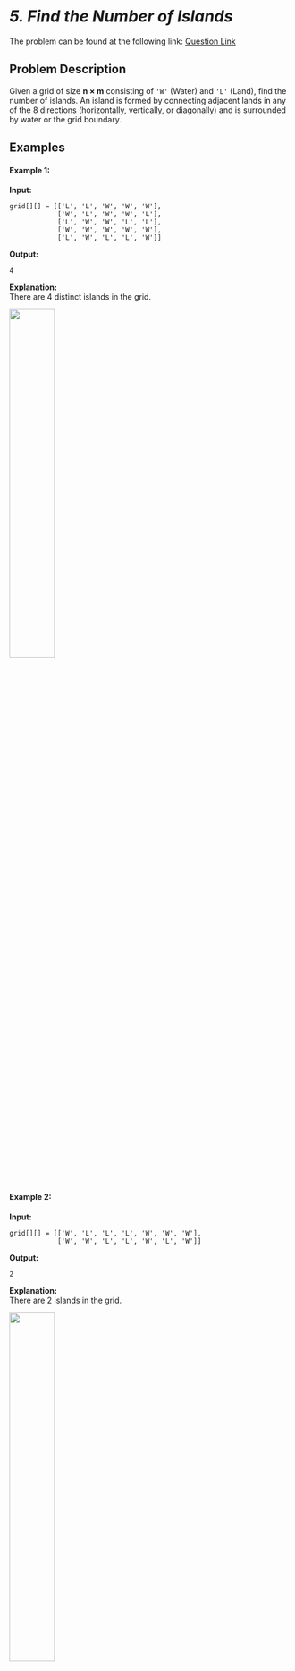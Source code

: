 # _5. Find the Number of Islands_

The problem can be found at the following link: [Question Link](https://www.geeksforgeeks.org/problems/find-the-number-of-islands/1)

## **Problem Description**

Given a grid of size **n × m** consisting of `'W'` (Water) and `'L'` (Land), find the number of islands. An island is formed by connecting adjacent lands in any of the 8 directions (horizontally, vertically, or diagonally) and is surrounded by water or the grid boundary.

## **Examples**

#### **Example 1:**

**Input:**

```
grid[][] = [['L', 'L', 'W', 'W', 'W'],
            ['W', 'L', 'W', 'W', 'L'],
            ['L', 'W', 'W', 'L', 'L'],
            ['W', 'W', 'W', 'W', 'W'],
            ['L', 'W', 'L', 'L', 'W']]
```

**Output:**

```
4
```

**Explanation:**  
There are 4 distinct islands in the grid.

<img src="https://github.com/user-attachments/assets/c9f855fc-e60f-445b-845b-c18ce878613b" width="40%">

#### **Example 2:**

**Input:**

```
grid[][] = [['W', 'L', 'L', 'L', 'W', 'W', 'W'],
            ['W', 'W', 'L', 'L', 'W', 'L', 'W']]
```

**Output:**

```
2
```

**Explanation:**  
There are 2 islands in the grid.

<img src="https://github.com/user-attachments/assets/066b82cd-21a1-4403-9b2c-0025cd47bc30" width="40%">

### **Constraints:**

- $\(1 \leq n, m \leq 500\)$
- `grid[i][j]` ∈ {`'L'`, `'W'`}

## **My Approach**

### **DFS (Recursive Flood Fill – 8 Directions)**

We traverse the grid and whenever we find a land cell `'L'`, we start a **DFS flood fill** marking all connected lands.  
Each such initiation counts as **one island**.

### **Algorithm Steps:**

1. Traverse every cell in the grid.
2. If it's land ('L'), call a recursive DFS function to **flood fill all connected lands** in 8 directions.
3. Mark each visited land as `'W'`.
4. Count each DFS initiation as a distinct island.

### **Time and Auxiliary Space Complexity:**

- **Expected Time Complexity:** O(n × m), as each cell is processed once.
- **Expected Auxiliary Space Complexity:** O(n × m) in the worst-case scenario (e.g., when the grid is completely filled with land) due to the recursion stack or BFS/stack storage.

## **Code (C++)**

```cpp
class Solution{
public:
    int countIslands(vector<vector<char>>& g){
        int n = g.size(), m = g[0].size(), ans = 0;
        function<void(int,int)> f = [&](int i, int j){
            if(i < 0 || i >= n || j < 0 || j >= m || g[i][j] == 'W') return;
            g[i][j] = 'W';
            for(int a = -1; a <= 1; a++)
                for(int b = -1; b <= 1; b++)
                    f(i + a, j + b);
        };
        for(int i = 0; i < n; i++)
            for(int j = 0; j < m; j++)
                if(g[i][j] == 'L') { ans++; f(i, j); }
        return ans;
    }
};
```

<details>
<summary><h2 align="center">⚡ Alternative Approaches</h2></summary>

## 📊 **1️⃣ BFS (Queue-based Flood Fill)**

#### **Algorithm Steps:**

1. Traverse each cell in the grid.
2. If the cell is land ('L'), initiate **Breadth-First Search (BFS)** from it.
3. Use a queue to explore connected land cells in 8 directions.
4. Mark all connected lands as visited by converting them to 'W'.
5. Count each BFS initiation as one island.

```cpp
class Solution {
public:
    int countIslands(vector<vector<char>>& g) {
        int n = g.size(), m = g[0].size(), ans = 0;
        vector<pair<int,int>> d = {{-1,-1},{-1,0},{-1,1},{0,-1},{0,1},{1,-1},{1,0},{1,1}};
        for(int i = 0; i < n; i++) {
            for(int j = 0; j < m; j++) {
                if(g[i][j] == 'L') {
                    ans++;
                    queue<pair<int,int>> q;
                    q.push(make_pair(i, j));
                    g[i][j] = 'W';
                    while(!q.empty()) {
                        pair<int,int> curr = q.front(); q.pop();
                        int x = curr.first, y = curr.second;
                        for(int k = 0; k < 8; k++) {
                            int nx = x + d[k].first, ny = y + d[k].second;
                            if(nx >= 0 && ny >= 0 && nx < n && ny < m && g[nx][ny] == 'L') {
                                g[nx][ny] = 'W';
                                q.push(make_pair(nx, ny));
                            }
                        }
                    }
                }
            }
        }
        return ans;
    }
};
```

#### 📝 **Complexity Analysis:**

- **Time Complexity:** `O(N × M)`
- **Space Complexity:** `O(N × M)`

#### ✅ **Why This Approach?**

Efficient for large grids without risk of recursion stack overflow. It uses level-order traversal via queue, making it safer and iterative.

## 📊 **2️⃣ DFS (Iterative using Stack)**

#### **Algorithm Steps:**

1. Traverse the grid.
2. On encountering land ('L'), push it to a stack and start an iterative DFS.
3. Visit all adjacent lands, mark them visited.
4. Count each DFS initiation as an island.

```cpp
class Solution {
public:
    int countIslands(vector<vector<char>>& g) {
        int n = g.size(), m = g[0].size(), ans = 0;
        vector<pair<int,int>> d = {{-1,-1},{-1,0},{-1,1},{0,-1},{0,1},{1,-1},{1,0},{1,1}};
        for(int i = 0; i < n; i++) {
            for(int j = 0; j < m; j++) {
                if(g[i][j] == 'L') {
                    ans++;
                    stack<pair<int,int>> stk;
                    stk.push(make_pair(i, j));
                    g[i][j] = 'W';
                    while(!stk.empty()) {
                        pair<int,int> curr = stk.top(); stk.pop();
                        int x = curr.first, y = curr.second;
                        for(int k = 0; k < 8; k++) {
                            int nx = x + d[k].first, ny = y + d[k].second;
                            if(nx >= 0 && ny >= 0 && nx < n && ny < m && g[nx][ny] == 'L') {
                                g[nx][ny] = 'W';
                                stk.push(make_pair(nx, ny));
                            }
                        }
                    }
                }
            }
        }
        return ans;
    }
};
```

#### 📝 **Complexity Analysis:**

- **Time Complexity:** `O(N × M)`
- **Space Complexity:** `O(N × M)`

#### ✅ **Why This Approach?**

Avoids recursion stack limit, yet still follows depth-first behavior. Useful when recursion is not feasible.

### 🆚 **Comparison of Approaches**

| **Approach**                     | ⏱️ **Time Complexity** | 🗂️ **Space Complexity** | ✅ **Pros**                              | ⚠️ **Cons**                              |
| -------------------------------- | ---------------------- | ----------------------- | ---------------------------------------- | ---------------------------------------- |
| **DFS (Recursive)**              | 🟢 O(N × M)            | 🟡 O(N × M)             | Short, clean, and expressive             | Risk of stack overflow on deep recursion |
| **BFS (Queue-based Flood Fill)** | 🟢 O(N × M)            | 🟡 O(N × M)             | No recursion issues, handles large grids | Slightly verbose code                    |
| **DFS (Iterative using Stack)**  | 🟢 O(N × M)            | 🟡 O(N × M)             | Avoids recursion limits, efficient       | Less elegant than recursive approach     |

✅ **Best Choice?**

- **Small to Medium Grid:** Prefer **DFS (Recursive)** for simplicity and elegance.
- **Large Grid:** Go for **BFS** or **Iterative DFS** to avoid recursion limits.

</details>

## **Code (Java)**

```java
class Solution{
    public int countIslands(char[][] g){
        int n = g.length, m = g[0].length, ans = 0;
        for(int i = 0; i < n; i++)
            for(int j = 0; j < m; j++)
                if(g[i][j]=='L'){ ans++; dfs(g, i, j, n, m); }
        return ans;
    }
    void dfs(char[][] g, int i, int j, int n, int m){
        if(i < 0 || j < 0 || i >= n || j >= m || g[i][j]=='W') return;
        g[i][j] = 'W';
        for(int a = -1; a <= 1; a++)
            for(int b = -1; b <= 1; b++)
                dfs(g, i + a, j + b, n, m);
    }
}
```

## **Code (Python)**

```python
class Solution:
    def numIslands(self, g):
        n, m, ans = len(g), len(g[0]), 0
        def dfs(i, j):
            if i < 0 or j < 0 or i >= n or j >= m or g[i][j]=='W': return
            g[i][j] = 'W'
            for a in (-1,0,1):
                for b in (-1,0,1):
                    dfs(i+a, j+b)
        for i in range(n):
            for j in range(m):
                if g[i][j]=='L':
                    ans += 1
                    dfs(i, j)
        return ans
```

## **Contribution and Support:**

For discussions, questions, or doubts related to this solution, feel free to connect on LinkedIn: [Any Questions](https://www.linkedin.com/in/patel-hetkumar-sandipbhai-8b110525a/). Let’s make this learning journey more collaborative!

⭐ **If you find this helpful, please give this repository a star!** ⭐

---

<div align="center">
  <h3><b>📍Visitor Count</b></h3>
</div>

<p align="center">
  <img src="https://visitor-badge.laobi.icu/badge?page_id=Hunterdii.GeeksforGeeks-POTD" />
</p>
